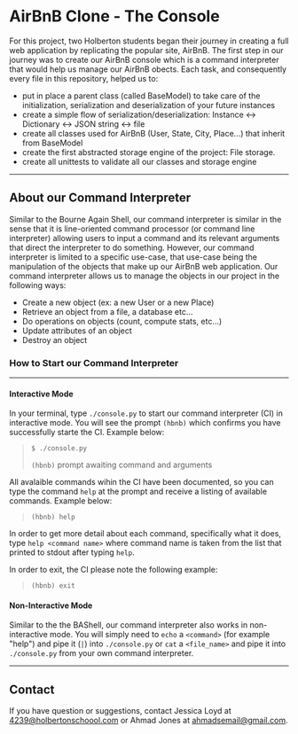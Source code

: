 # AirBnB Clone - The Console
For this project, two Holberton students began their journey in creating a
full web application by replicating the popular site, AirBnB. The first step in
our journey was to create our AirBnB console which is a command
interpreter that  would help us manage our AirBnB obects. Each task, and
consequently every file in this repository, helped us to:
- put in place a parent class (called BaseModel) to take care of the initialization, serialization and deserialization of your future instances
- create a simple flow of serialization/deserialization: Instance <-> Dictionary <-> JSON string <-> file
- create all classes used for AirBnB (User, State, City, Place…) that inherit from BaseModel
- create the first abstracted storage engine of the project: File storage.
- create all unittests to validate all our classes and storage engine
---

## About our Command Interpreter
Similar to the Bourne Again Shell, our command interpreter is similar in
the sense that it is line-oriented command processor (or command line
interpreter) allowing users to input a command and its relevant arguments that
direct the interpreter to do something. However, our command interpreter is
limited to a specific use-case, that use-case being the manipulation of the
objects that make up our AirBnB web application. Our command interpreter allows
us to manage the objects in our project in the following ways:
- Create a new object (ex: a new User or a new Place)
- Retrieve an object from a file, a database etc…
- Do operations on objects (count, compute stats, etc…)
- Update attributes of an object
- Destroy an object

### How to Start our Command Interpreter
---
#### Interactive Mode
In your terminal, type `./console.py` to start our command interpreter (CI) in
interactive mode. You will see the prompt `(hbnb)` which confirms you have
successfully starte the CI. Example below:
> `$ ./console.py`
> 
> `(hbnb)` prompt awaiting command and arguments              

All avalaible commands wihin the CI have been
documented, so you can type the command `help` at the prompt and receive a
listing of available commands. Example below:
> `(hbnb) help`

In order to get more detail about each command,
specifically what it does, type `help <command name>` where command name is
taken from the list that printed to stdout after typing `help`.

In order to exit, the CI please note the following example:
> `(hbnb) exit`

#### Non-Interactive Mode
Similar to the the BAShell, our command interpreter also works in
non-interactive mode. You will simply need to `echo` a `<command>` (for example
"help") and pipe it (`|`) into `./console.py` or `cat` a `<file_name>` and pipe
it into `./console.py` from your own command interpreter.
___
## Contact
If you have question or suggestions, contact Jessica Loyd at 4239@holbertonschoool.com or Ahmad Jones at ahmadsemail@gmail.com.
